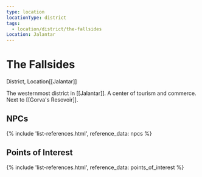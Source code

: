 ```yaml
---
type: location
locationType: district
tags:
  - location/district/the-fallsides
Location: Jalantar
---
```


# The Fallsides
District, <span class="dataview inline-field"><span class="inline-field-key">Location</span><span class="inline-field-value">[[Jalantar]]</span></span>

The westernmost district in [[Jalantar]]. A center of tourism and commerce. Next to [[Gorva's Resovoir]]. 

## NPCs
{% include 'list-references.html', reference_data: npcs %}

## Points of Interest
{% include 'list-references.html', reference_data: points_of_interest %}
